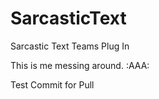 # SarcasticText
Sarcastic Text Teams Plug In

This is me messing around. :AAA:

Test Commit for Pull
